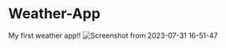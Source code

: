 # Weather-App
My first weather app!!
![Screenshot from 2023-07-31 16-51-47](https://github.com/BeatrizDeFreitas/Weather-App/assets/96779549/3970ae71-2a20-4057-aaf0-8d1a90bff79c)
